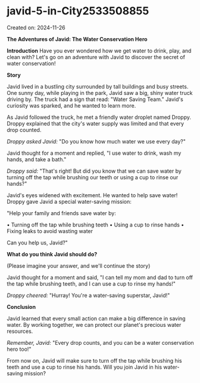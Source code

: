 # javid-5-in-City2533508855

Created on: 2024-11-26

**The Adventures of Javid: The Water Conservation Hero**

**Introduction**
Have you ever wondered how we get water to drink, play, and clean with? Let's go on an adventure with Javid to discover the secret of water conservation!

**Story**

Javid lived in a bustling city surrounded by tall buildings and busy streets. One sunny day, while playing in the park, Javid saw a big, shiny water truck driving by. The truck had a sign that read: "Water Saving Team." Javid's curiosity was sparked, and he wanted to learn more.

As Javid followed the truck, he met a friendly water droplet named Droppy. Droppy explained that the city's water supply was limited and that every drop counted.

*Droppy asked Javid:* "Do you know how much water we use every day?"

Javid thought for a moment and replied, "I use water to drink, wash my hands, and take a bath."

*Droppy said:* "That's right! But did you know that we can save water by turning off the tap while brushing our teeth or using a cup to rinse our hands?"

Javid's eyes widened with excitement. He wanted to help save water! Droppy gave Javid a special water-saving mission:

"Help your family and friends save water by:

• Turning off the tap while brushing teeth
• Using a cup to rinse hands
• Fixing leaks to avoid wasting water

Can you help us, Javid?"

**What do you think Javid should do?**

(Please imagine your answer, and we'll continue the story)

Javid thought for a moment and said, "I can tell my mom and dad to turn off the tap while brushing teeth, and I can use a cup to rinse my hands!"

*Droppy cheered:* "Hurray! You're a water-saving superstar, Javid!"

**Conclusion**

Javid learned that every small action can make a big difference in saving water. By working together, we can protect our planet's precious water resources.

*Remember, Javid:* "Every drop counts, and you can be a water conservation hero too!"

From now on, Javid will make sure to turn off the tap while brushing his teeth and use a cup to rinse his hands. Will you join Javid in his water-saving mission?